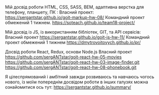 Мій досвід роботи HTML, CSS, SASS, BEM, адаптивна верстка для телефону, планшету, ПК :
Власний проект:
https://sergantstar.github.io/goit-markup-hw-08/
Командний проект обмежений 1 тижнем.
https://soteach.github.io/team18-project/

Мій досвід із JS, із використанням бібліотек, GIT, та API сервісів:
Власний проект
https://sergantstar.github.io/goit-js-hw-11/
Командний проект обмежений 1 тижнем
https://dmytrovoitovych.github.io/pr/

Досвід роботи React, Redux, основи Node.js
Власний проект
https://github.com/sergANTstar/goit-react-hw-05-movies
https://github.com/sergANTstar/goit-react-hw-03-image-finder.git
https://github.com/sergANTstar/goit-react-hw-08-phonebook.git

Я цілеспрямований і амбітний завжди розвиваюсь та навчаюсь чогось нового, із моїм попереднім досвідом роботи в інших галузях можна ознайомитися ось тут: 
https://sergantstar.github.io/summary/
